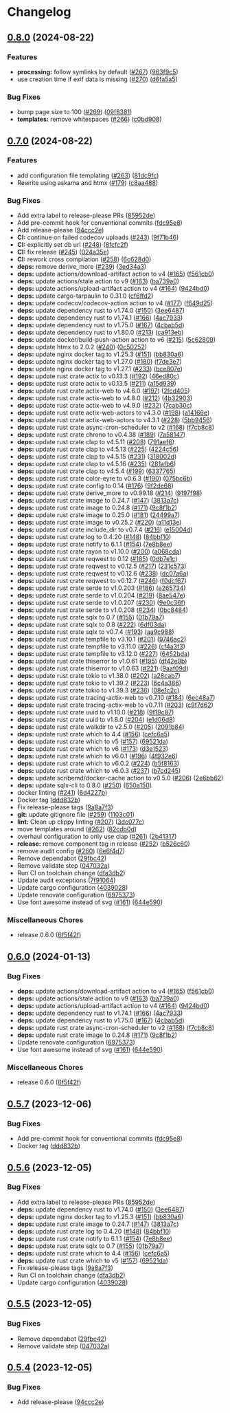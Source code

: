 # Changelog

## [0.8.0](https://github.com/gbbirkisson/spis/compare/v0.7.0...v0.8.0) (2024-08-22)


### Features

* **processing:** follow symlinks by default ([#267](https://github.com/gbbirkisson/spis/issues/267)) ([963f9c5](https://github.com/gbbirkisson/spis/commit/963f9c5fba4ebfbb96dc3e476d50d82bbf2bad45))
* use creation time if exif data is missing ([#270](https://github.com/gbbirkisson/spis/issues/270)) ([d6fa5a5](https://github.com/gbbirkisson/spis/commit/d6fa5a56e47b0b9fad2498c291c4a29d8b27f5b2))


### Bug Fixes

* bump page size to 100 ([#269](https://github.com/gbbirkisson/spis/issues/269)) ([09f8381](https://github.com/gbbirkisson/spis/commit/09f83813ed3493603acec45ca771952fd893bcae))
* **templates:** remove whitespaces ([#266](https://github.com/gbbirkisson/spis/issues/266)) ([c0bd908](https://github.com/gbbirkisson/spis/commit/c0bd9087ff248e42d612a5ec71f4f16bbd347fa8))

## [0.7.0](https://github.com/gbbirkisson/spis/compare/v0.6.0...v0.7.0) (2024-08-22)


### Features

* add configuration file templating ([#263](https://github.com/gbbirkisson/spis/issues/263)) ([81dc9fc](https://github.com/gbbirkisson/spis/commit/81dc9fcbed3fd59b9a36fdf5c0f3d2b6db162617))
* Rewrite using askama and htmx ([#179](https://github.com/gbbirkisson/spis/issues/179)) ([c8aa488](https://github.com/gbbirkisson/spis/commit/c8aa4883d32898c6690125c8691deac06a7e253d))


### Bug Fixes

* Add extra label to release-please PRs ([85952de](https://github.com/gbbirkisson/spis/commit/85952dedcde64aad944f8e0c9b2deffb3641fea4))
* Add pre-commit hook for conventional commits ([fdc95e8](https://github.com/gbbirkisson/spis/commit/fdc95e86853bf4e67156a6230d52fff2ddb49182))
* Add release-please ([94ccc2e](https://github.com/gbbirkisson/spis/commit/94ccc2ec0eec6bc8fec59ec6fd87a40c85859174))
* **CI:** continue on failed codecov uploads ([#243](https://github.com/gbbirkisson/spis/issues/243)) ([9f71b46](https://github.com/gbbirkisson/spis/commit/9f71b461644fe1939ca73fb6a28749376f4117e9))
* **CI:** explicitly set db url ([#248](https://github.com/gbbirkisson/spis/issues/248)) ([8fcfc2f](https://github.com/gbbirkisson/spis/commit/8fcfc2f1d1cdf04b0cb042afd025badcad343511))
* **CI:** fix release ([#245](https://github.com/gbbirkisson/spis/issues/245)) ([024a35e](https://github.com/gbbirkisson/spis/commit/024a35eb41ffacd9ad0ca902a031d84857fb0277))
* **CI:** rework cross compilation ([#258](https://github.com/gbbirkisson/spis/issues/258)) ([6c628d0](https://github.com/gbbirkisson/spis/commit/6c628d0a4bce4bf71c1d385c8d70d6ade1574425))
* **deps:** remove derive_more ([#239](https://github.com/gbbirkisson/spis/issues/239)) ([3ed34a3](https://github.com/gbbirkisson/spis/commit/3ed34a3050e1aa5b6a648e812a610f83d5d73281))
* **deps:** update actions/download-artifact action to v4 ([#165](https://github.com/gbbirkisson/spis/issues/165)) ([f561cb0](https://github.com/gbbirkisson/spis/commit/f561cb07568e71647126a2b4ace33cae5409fd9e))
* **deps:** update actions/stale action to v9 ([#163](https://github.com/gbbirkisson/spis/issues/163)) ([ba739a0](https://github.com/gbbirkisson/spis/commit/ba739a04d72f75e10cd9557b10fba301e3b4d9d4))
* **deps:** update actions/upload-artifact action to v4 ([#164](https://github.com/gbbirkisson/spis/issues/164)) ([9424bd0](https://github.com/gbbirkisson/spis/commit/9424bd028e880bdec41af6828ab97323c0e1c1a2))
* **deps:** update cargo-tarpaulin to 0.31.0 ([cf6ffd2](https://github.com/gbbirkisson/spis/commit/cf6ffd2226e25b0f1078acb6643f4b3b18cbbc17))
* **deps:** update codecov/codecov-action action to v4 ([#177](https://github.com/gbbirkisson/spis/issues/177)) ([f649d25](https://github.com/gbbirkisson/spis/commit/f649d2537dafe279d754a9817f662d15e00b83b0))
* **deps:** update dependency rust to v1.74.0 ([#150](https://github.com/gbbirkisson/spis/issues/150)) ([3ee6487](https://github.com/gbbirkisson/spis/commit/3ee6487b51f1474eec44f6fe8472ee3f21dccd7d))
* **deps:** update dependency rust to v1.74.1 ([#166](https://github.com/gbbirkisson/spis/issues/166)) ([4ac7933](https://github.com/gbbirkisson/spis/commit/4ac7933ba595b2de69209c94472eead1018c721d))
* **deps:** update dependency rust to v1.75.0 ([#167](https://github.com/gbbirkisson/spis/issues/167)) ([4cbab5d](https://github.com/gbbirkisson/spis/commit/4cbab5dc5a749fc9da288d9bf635c225ab027445))
* **deps:** update dependency rust to v1.80.0 ([#213](https://github.com/gbbirkisson/spis/issues/213)) ([ca913eb](https://github.com/gbbirkisson/spis/commit/ca913eb5275d4b4364e3458997cc1cd30933ee54))
* **deps:** update docker/build-push-action action to v6 ([#215](https://github.com/gbbirkisson/spis/issues/215)) ([5c62809](https://github.com/gbbirkisson/spis/commit/5c6280946cfc6543f603adf0fe3a5f896f732113))
* **deps:** update htmx to 2.0.2 ([#240](https://github.com/gbbirkisson/spis/issues/240)) ([0c50252](https://github.com/gbbirkisson/spis/commit/0c502524afd06d3656b8183259d5d9fde184ba51))
* **deps:** update nginx docker tag to v1.25.3 ([#151](https://github.com/gbbirkisson/spis/issues/151)) ([bb830a6](https://github.com/gbbirkisson/spis/commit/bb830a6743b472ccea707beac8a640ab74cf3050))
* **deps:** update nginx docker tag to v1.27.0 ([#180](https://github.com/gbbirkisson/spis/issues/180)) ([f7de3e7](https://github.com/gbbirkisson/spis/commit/f7de3e737dcc0ec902a546d193575770815592bf))
* **deps:** update nginx docker tag to v1.27.1 ([#233](https://github.com/gbbirkisson/spis/issues/233)) ([bce807e](https://github.com/gbbirkisson/spis/commit/bce807ec2abb5087410f7a0e85d520a0583eec99))
* **deps:** update rust crate actix to v0.13.3 ([#192](https://github.com/gbbirkisson/spis/issues/192)) ([46ed80c](https://github.com/gbbirkisson/spis/commit/46ed80cc555a072e969b509950abba912eb5df90))
* **deps:** update rust crate actix to v0.13.5 ([#211](https://github.com/gbbirkisson/spis/issues/211)) ([a15d939](https://github.com/gbbirkisson/spis/commit/a15d93975ed34bede0b8984fd83ed3188c06cb40))
* **deps:** update rust crate actix-web to v4.6.0 ([#197](https://github.com/gbbirkisson/spis/issues/197)) ([2fcd405](https://github.com/gbbirkisson/spis/commit/2fcd405e886fbad7aa30418518c2e2a56072f054))
* **deps:** update rust crate actix-web to v4.8.0 ([#212](https://github.com/gbbirkisson/spis/issues/212)) ([4b32903](https://github.com/gbbirkisson/spis/commit/4b329032a43174c25b466cfe55fc8e4d4b759c2e))
* **deps:** update rust crate actix-web to v4.9.0 ([#232](https://github.com/gbbirkisson/spis/issues/232)) ([7cab30c](https://github.com/gbbirkisson/spis/commit/7cab30cf26f4231fb45481563cf80b5ae45868d2))
* **deps:** update rust crate actix-web-actors to v4.3.0 ([#198](https://github.com/gbbirkisson/spis/issues/198)) ([a14166e](https://github.com/gbbirkisson/spis/commit/a14166e0b682195ccca698e3a49910e98d1f8dfb))
* **deps:** update rust crate actix-web-actors to v4.3.1 ([#228](https://github.com/gbbirkisson/spis/issues/228)) ([5bb9456](https://github.com/gbbirkisson/spis/commit/5bb945633703ff42304e8300572dfc9995c62f19))
* **deps:** update rust crate async-cron-scheduler to v2 ([#168](https://github.com/gbbirkisson/spis/issues/168)) ([f7cb8c8](https://github.com/gbbirkisson/spis/commit/f7cb8c825438f63e061d66ade227d2ace152fee2))
* **deps:** update rust crate chrono to v0.4.38 ([#189](https://github.com/gbbirkisson/spis/issues/189)) ([7a58147](https://github.com/gbbirkisson/spis/commit/7a581477db14e414056c8a530040efe659ab9869))
* **deps:** update rust crate clap to v4.5.11 ([#208](https://github.com/gbbirkisson/spis/issues/208)) ([791aef6](https://github.com/gbbirkisson/spis/commit/791aef6b5c3a98d266e9d9dea2d9e3ca92c61dc1))
* **deps:** update rust crate clap to v4.5.13 ([#225](https://github.com/gbbirkisson/spis/issues/225)) ([4224c56](https://github.com/gbbirkisson/spis/commit/4224c566886a70c789cf2c228e91eb6bcd7dd68f))
* **deps:** update rust crate clap to v4.5.15 ([#231](https://github.com/gbbirkisson/spis/issues/231)) ([318002d](https://github.com/gbbirkisson/spis/commit/318002dec240c12670f8af654bb4219e715fe78c))
* **deps:** update rust crate clap to v4.5.16 ([#235](https://github.com/gbbirkisson/spis/issues/235)) ([281afb6](https://github.com/gbbirkisson/spis/commit/281afb662d5309f740e48d2ec4ed7e7259a21c51))
* **deps:** update rust crate clap to v4.5.4 ([#199](https://github.com/gbbirkisson/spis/issues/199)) ([6337765](https://github.com/gbbirkisson/spis/commit/6337765baace41e9dcb35478391574277072b315))
* **deps:** update rust crate color-eyre to v0.6.3 ([#190](https://github.com/gbbirkisson/spis/issues/190)) ([075bc6b](https://github.com/gbbirkisson/spis/commit/075bc6b99119e829aa99eeb4aaf7f7f75a4644e5))
* **deps:** update rust crate config to 0.14 ([#176](https://github.com/gbbirkisson/spis/issues/176)) ([9f2de68](https://github.com/gbbirkisson/spis/commit/9f2de68bba875b14fbcb6e13010a44d22ef7a1ec))
* **deps:** update rust crate derive_more to v0.99.18 ([#214](https://github.com/gbbirkisson/spis/issues/214)) ([9197f98](https://github.com/gbbirkisson/spis/commit/9197f98f5661110af7799c860455b7ba243f210e))
* **deps:** update rust crate image to 0.24.7 ([#147](https://github.com/gbbirkisson/spis/issues/147)) ([3813a7c](https://github.com/gbbirkisson/spis/commit/3813a7c1807d7780cd2720b810fa54cd8ef00a6a))
* **deps:** update rust crate image to 0.24.8 ([#171](https://github.com/gbbirkisson/spis/issues/171)) ([9c8f1b2](https://github.com/gbbirkisson/spis/commit/9c8f1b23074dad80f23fae611df806390eef665f))
* **deps:** update rust crate image to 0.25.0 ([#181](https://github.com/gbbirkisson/spis/issues/181)) ([24499a7](https://github.com/gbbirkisson/spis/commit/24499a7b35fceda401741b2570dad40dbb8d873b))
* **deps:** update rust crate image to v0.25.2 ([#220](https://github.com/gbbirkisson/spis/issues/220)) ([a11d13e](https://github.com/gbbirkisson/spis/commit/a11d13eba625fbf5b18ef96a27b02e793d5f9097))
* **deps:** update rust crate include_dir to v0.7.4 ([#216](https://github.com/gbbirkisson/spis/issues/216)) ([e15004d](https://github.com/gbbirkisson/spis/commit/e15004dc64127fc14dc3cf066584ecc4428aa13a))
* **deps:** update rust crate log to 0.4.20 ([#148](https://github.com/gbbirkisson/spis/issues/148)) ([84bbf10](https://github.com/gbbirkisson/spis/commit/84bbf1042cd9fcded981e16ca3052dcfbc742eb6))
* **deps:** update rust crate notify to 6.1.1 ([#154](https://github.com/gbbirkisson/spis/issues/154)) ([7e8b8ee](https://github.com/gbbirkisson/spis/commit/7e8b8ee925d1bc76d37739afe2b31e5d2c0397ac))
* **deps:** update rust crate rayon to v1.10.0 ([#200](https://github.com/gbbirkisson/spis/issues/200)) ([a068cda](https://github.com/gbbirkisson/spis/commit/a068cda2fe72ea03da1531ff2eee15ff418bc5d2))
* **deps:** update rust crate reqwest to 0.12 ([#185](https://github.com/gbbirkisson/spis/issues/185)) ([0db7e1c](https://github.com/gbbirkisson/spis/commit/0db7e1c868d93c220727cc5c33aff469c05eade3))
* **deps:** update rust crate reqwest to v0.12.5 ([#217](https://github.com/gbbirkisson/spis/issues/217)) ([231c573](https://github.com/gbbirkisson/spis/commit/231c57306978b6342fc87ff9daa028875389b506))
* **deps:** update rust crate reqwest to v0.12.6 ([#238](https://github.com/gbbirkisson/spis/issues/238)) ([dc07a6a](https://github.com/gbbirkisson/spis/commit/dc07a6a7976f94cb3895d15e786fd33ee8ac94f1))
* **deps:** update rust crate reqwest to v0.12.7 ([#246](https://github.com/gbbirkisson/spis/issues/246)) ([f0dcf67](https://github.com/gbbirkisson/spis/commit/f0dcf6703cb2dcf5b3bd89e12038728fc20db39a))
* **deps:** update rust crate serde to v1.0.203 ([#186](https://github.com/gbbirkisson/spis/issues/186)) ([e265734](https://github.com/gbbirkisson/spis/commit/e26573494513c4f6dc3e31c6eae9815935696ba0))
* **deps:** update rust crate serde to v1.0.204 ([#219](https://github.com/gbbirkisson/spis/issues/219)) ([8ae547e](https://github.com/gbbirkisson/spis/commit/8ae547eb1afe6b28558ae2297f428907d2cd5319))
* **deps:** update rust crate serde to v1.0.207 ([#230](https://github.com/gbbirkisson/spis/issues/230)) ([9e0c36f](https://github.com/gbbirkisson/spis/commit/9e0c36f34ab3c35302c9295465f53310e9e6d82b))
* **deps:** update rust crate serde to v1.0.208 ([#234](https://github.com/gbbirkisson/spis/issues/234)) ([0bc8484](https://github.com/gbbirkisson/spis/commit/0bc8484edd1971b8018e15dc3a2d56345721435f))
* **deps:** update rust crate sqlx to 0.7 ([#155](https://github.com/gbbirkisson/spis/issues/155)) ([01b79a7](https://github.com/gbbirkisson/spis/commit/01b79a7d1c2ec66c7e56f596c8fed9aefb230c09))
* **deps:** update rust crate sqlx to 0.8 ([#222](https://github.com/gbbirkisson/spis/issues/222)) ([6df03da](https://github.com/gbbirkisson/spis/commit/6df03daac4baad194900e88e4845deb5db0a8103))
* **deps:** update rust crate sqlx to v0.7.4 ([#193](https://github.com/gbbirkisson/spis/issues/193)) ([aa9c988](https://github.com/gbbirkisson/spis/commit/aa9c98821d6df3decb95e49b05d27111980cd5a9))
* **deps:** update rust crate tempfile to v3.10.1 ([#201](https://github.com/gbbirkisson/spis/issues/201)) ([9746ac2](https://github.com/gbbirkisson/spis/commit/9746ac2606714cd087296031ccd27fe3be9c3a1e))
* **deps:** update rust crate tempfile to v3.11.0 ([#226](https://github.com/gbbirkisson/spis/issues/226)) ([cf4a3f3](https://github.com/gbbirkisson/spis/commit/cf4a3f3b6e1a147506568329de91c5ea59d8eda9))
* **deps:** update rust crate tempfile to v3.12.0 ([#227](https://github.com/gbbirkisson/spis/issues/227)) ([6452bda](https://github.com/gbbirkisson/spis/commit/6452bda9db21b62436d50a95293ceb9f1f8f4275))
* **deps:** update rust crate thiserror to v1.0.61 ([#195](https://github.com/gbbirkisson/spis/issues/195)) ([df42e9b](https://github.com/gbbirkisson/spis/commit/df42e9b482c5f0334fac59f05fff0ba8a65fd5db))
* **deps:** update rust crate thiserror to v1.0.63 ([#221](https://github.com/gbbirkisson/spis/issues/221)) ([9aaf09d](https://github.com/gbbirkisson/spis/commit/9aaf09db279929c84b824cd30fce954c3e8b066a))
* **deps:** update rust crate tokio to v1.38.0 ([#202](https://github.com/gbbirkisson/spis/issues/202)) ([a28cab7](https://github.com/gbbirkisson/spis/commit/a28cab74d398f41466e64a5183bcd6a69d1e8cf7))
* **deps:** update rust crate tokio to v1.39.2 ([#223](https://github.com/gbbirkisson/spis/issues/223)) ([6c4a386](https://github.com/gbbirkisson/spis/commit/6c4a386e1db871bf5b541edaf1b51e010b5c678d))
* **deps:** update rust crate tokio to v1.39.3 ([#236](https://github.com/gbbirkisson/spis/issues/236)) ([08e1c2c](https://github.com/gbbirkisson/spis/commit/08e1c2ca259504c16cd6a5286cb39f0c62ef193d))
* **deps:** update rust crate tracing-actix-web to v0.7.10 ([#184](https://github.com/gbbirkisson/spis/issues/184)) ([6ec48a7](https://github.com/gbbirkisson/spis/commit/6ec48a7fec7f7446dd704e9f27e515b8811f94dc))
* **deps:** update rust crate tracing-actix-web to v0.7.11 ([#203](https://github.com/gbbirkisson/spis/issues/203)) ([c9f7d62](https://github.com/gbbirkisson/spis/commit/c9f7d6222506ef60f8fdca59fc2e04bae9d469e4))
* **deps:** update rust crate uuid to v1.10.0 ([#218](https://github.com/gbbirkisson/spis/issues/218)) ([9f19c87](https://github.com/gbbirkisson/spis/commit/9f19c87a698958b77c1106f0e4ff4f5549d77cce))
* **deps:** update rust crate uuid to v1.8.0 ([#204](https://github.com/gbbirkisson/spis/issues/204)) ([e1d06d8](https://github.com/gbbirkisson/spis/commit/e1d06d804c8d9b8553b77274981c7085abe49b1a))
* **deps:** update rust crate walkdir to v2.5.0 ([#205](https://github.com/gbbirkisson/spis/issues/205)) ([2091b84](https://github.com/gbbirkisson/spis/commit/2091b84c5951445abe389fa9eefed5a0969e23ea))
* **deps:** update rust crate which to 4.4 ([#156](https://github.com/gbbirkisson/spis/issues/156)) ([cefc6a5](https://github.com/gbbirkisson/spis/commit/cefc6a53103b27240b76e14754c04aee081fb082))
* **deps:** update rust crate which to v5 ([#157](https://github.com/gbbirkisson/spis/issues/157)) ([69521da](https://github.com/gbbirkisson/spis/commit/69521daf96a8ea2af75a6e7f9deed8c963ca836d))
* **deps:** update rust crate which to v6 ([#173](https://github.com/gbbirkisson/spis/issues/173)) ([d3e1523](https://github.com/gbbirkisson/spis/commit/d3e1523240a1e35c5e70352ff3e5f666573c596d))
* **deps:** update rust crate which to v6.0.1 ([#196](https://github.com/gbbirkisson/spis/issues/196)) ([4f932e6](https://github.com/gbbirkisson/spis/commit/4f932e63fdc9ccb0a47e69688760fcd62b5492ae))
* **deps:** update rust crate which to v6.0.2 ([#224](https://github.com/gbbirkisson/spis/issues/224)) ([b5f8163](https://github.com/gbbirkisson/spis/commit/b5f8163abe299e398e3c47e8f8b6c691ceed0168))
* **deps:** update rust crate which to v6.0.3 ([#237](https://github.com/gbbirkisson/spis/issues/237)) ([b7cd245](https://github.com/gbbirkisson/spis/commit/b7cd245527ee5d50b1356eb1af60f2459fbb9ba9))
* **deps:** update scribemd/docker-cache action to v0.5.0 ([#206](https://github.com/gbbirkisson/spis/issues/206)) ([2e6bb62](https://github.com/gbbirkisson/spis/commit/2e6bb62395f71406bcdc9c1c5fa12e8d936fc2ed))
* **deps:** update sqlx-cli to 0.8.0 ([#250](https://github.com/gbbirkisson/spis/issues/250)) ([650a150](https://github.com/gbbirkisson/spis/commit/650a150740ff399bbfa223ea730ebe6aa76efcf8))
* docker linting ([#241](https://github.com/gbbirkisson/spis/issues/241)) ([6d4227b](https://github.com/gbbirkisson/spis/commit/6d4227bf2e6aba169199d2a3e206d3193b0ea976))
* Docker tag ([ddd832b](https://github.com/gbbirkisson/spis/commit/ddd832bfd456309781d9761cfefaf710f4311603))
* Fix release-please tags ([9a8a7f3](https://github.com/gbbirkisson/spis/commit/9a8a7f346824d61faf3baef1600dfe0dfd0cdf43))
* **git:** update gitignore file ([#259](https://github.com/gbbirkisson/spis/issues/259)) ([1103c01](https://github.com/gbbirkisson/spis/commit/1103c0142bc39de5fcbdc463a7cfdc2a5bbdd055))
* **lint:** Clean up clippy linting ([#207](https://github.com/gbbirkisson/spis/issues/207)) ([3dc077c](https://github.com/gbbirkisson/spis/commit/3dc077c2cdee673e3687dc10fd69602b7bde5ba3))
* move templates around ([#262](https://github.com/gbbirkisson/spis/issues/262)) ([82cdb0d](https://github.com/gbbirkisson/spis/commit/82cdb0db271a09589235b79be02ec937a7de6741))
* overhaul configuration to only use clap ([#261](https://github.com/gbbirkisson/spis/issues/261)) ([2b41317](https://github.com/gbbirkisson/spis/commit/2b41317d8a53596f9dcb478671ad846d7cdbf559))
* **release:** remove component tag in release ([#252](https://github.com/gbbirkisson/spis/issues/252)) ([b526c60](https://github.com/gbbirkisson/spis/commit/b526c60c2f618e38e49eadd9fad76c3168b39970))
* remove audit config ([#260](https://github.com/gbbirkisson/spis/issues/260)) ([6e6f4d7](https://github.com/gbbirkisson/spis/commit/6e6f4d7d5e6f46f48feb78e655c0c16fa21fe8c7))
* Remove dependabot ([29fbc42](https://github.com/gbbirkisson/spis/commit/29fbc42722cc3570ad7051dcb730113eed40ae2c))
* Remove validate step ([047032a](https://github.com/gbbirkisson/spis/commit/047032a451c0ca46a77398aeca4878bc34477873))
* Run CI on toolchain change ([dfa3db2](https://github.com/gbbirkisson/spis/commit/dfa3db2de3b80af5114c39bb6d74b66163e05cd1))
* Update audit exceptions ([7f91064](https://github.com/gbbirkisson/spis/commit/7f91064385b0cdce9e4fab99cc9b8a02b95e1583))
* Update cargo configuration ([4039028](https://github.com/gbbirkisson/spis/commit/4039028ee68f17fc4a3fd25cf078da262f756346))
* Update renovate configuration ([6975373](https://github.com/gbbirkisson/spis/commit/6975373ac5ba408408890b623b92e683d0a4996a))
* Use font awesome instead of svg ([#161](https://github.com/gbbirkisson/spis/issues/161)) ([644e590](https://github.com/gbbirkisson/spis/commit/644e590bb4b7e014714ee4a0971a2568472aa3d0))


### Miscellaneous Chores

* release 0.6.0 ([6f5f42f](https://github.com/gbbirkisson/spis/commit/6f5f42fbe3226911d87e7903b8745ce80cb11ddb))

## [0.6.0](https://github.com/gbbirkisson/spis/compare/spis-v0.5.7...spis-v0.6.0) (2024-01-13)


### Bug Fixes

* **deps:** update actions/download-artifact action to v4 ([#165](https://github.com/gbbirkisson/spis/issues/165)) ([f561cb0](https://github.com/gbbirkisson/spis/commit/f561cb07568e71647126a2b4ace33cae5409fd9e))
* **deps:** update actions/stale action to v9 ([#163](https://github.com/gbbirkisson/spis/issues/163)) ([ba739a0](https://github.com/gbbirkisson/spis/commit/ba739a04d72f75e10cd9557b10fba301e3b4d9d4))
* **deps:** update actions/upload-artifact action to v4 ([#164](https://github.com/gbbirkisson/spis/issues/164)) ([9424bd0](https://github.com/gbbirkisson/spis/commit/9424bd028e880bdec41af6828ab97323c0e1c1a2))
* **deps:** update dependency rust to v1.74.1 ([#166](https://github.com/gbbirkisson/spis/issues/166)) ([4ac7933](https://github.com/gbbirkisson/spis/commit/4ac7933ba595b2de69209c94472eead1018c721d))
* **deps:** update dependency rust to v1.75.0 ([#167](https://github.com/gbbirkisson/spis/issues/167)) ([4cbab5d](https://github.com/gbbirkisson/spis/commit/4cbab5dc5a749fc9da288d9bf635c225ab027445))
* **deps:** update rust crate async-cron-scheduler to v2 ([#168](https://github.com/gbbirkisson/spis/issues/168)) ([f7cb8c8](https://github.com/gbbirkisson/spis/commit/f7cb8c825438f63e061d66ade227d2ace152fee2))
* **deps:** update rust crate image to 0.24.8 ([#171](https://github.com/gbbirkisson/spis/issues/171)) ([9c8f1b2](https://github.com/gbbirkisson/spis/commit/9c8f1b23074dad80f23fae611df806390eef665f))
* Update renovate configuration ([6975373](https://github.com/gbbirkisson/spis/commit/6975373ac5ba408408890b623b92e683d0a4996a))
* Use font awesome instead of svg ([#161](https://github.com/gbbirkisson/spis/issues/161)) ([644e590](https://github.com/gbbirkisson/spis/commit/644e590bb4b7e014714ee4a0971a2568472aa3d0))


### Miscellaneous Chores

* release 0.6.0 ([6f5f42f](https://github.com/gbbirkisson/spis/commit/6f5f42fbe3226911d87e7903b8745ce80cb11ddb))

## [0.5.7](https://github.com/gbbirkisson/spis/compare/spis-v0.5.6...spis-v0.5.7) (2023-12-06)


### Bug Fixes

* Add pre-commit hook for conventional commits ([fdc95e8](https://github.com/gbbirkisson/spis/commit/fdc95e86853bf4e67156a6230d52fff2ddb49182))
* Docker tag ([ddd832b](https://github.com/gbbirkisson/spis/commit/ddd832bfd456309781d9761cfefaf710f4311603))

## [0.5.6](https://github.com/gbbirkisson/spis/compare/spis-v0.5.5...spis-v0.5.6) (2023-12-05)


### Bug Fixes

* Add extra label to release-please PRs ([85952de](https://github.com/gbbirkisson/spis/commit/85952dedcde64aad944f8e0c9b2deffb3641fea4))
* **deps:** update dependency rust to v1.74.0 ([#150](https://github.com/gbbirkisson/spis/issues/150)) ([3ee6487](https://github.com/gbbirkisson/spis/commit/3ee6487b51f1474eec44f6fe8472ee3f21dccd7d))
* **deps:** update nginx docker tag to v1.25.3 ([#151](https://github.com/gbbirkisson/spis/issues/151)) ([bb830a6](https://github.com/gbbirkisson/spis/commit/bb830a6743b472ccea707beac8a640ab74cf3050))
* **deps:** update rust crate image to 0.24.7 ([#147](https://github.com/gbbirkisson/spis/issues/147)) ([3813a7c](https://github.com/gbbirkisson/spis/commit/3813a7c1807d7780cd2720b810fa54cd8ef00a6a))
* **deps:** update rust crate log to 0.4.20 ([#148](https://github.com/gbbirkisson/spis/issues/148)) ([84bbf10](https://github.com/gbbirkisson/spis/commit/84bbf1042cd9fcded981e16ca3052dcfbc742eb6))
* **deps:** update rust crate notify to 6.1.1 ([#154](https://github.com/gbbirkisson/spis/issues/154)) ([7e8b8ee](https://github.com/gbbirkisson/spis/commit/7e8b8ee925d1bc76d37739afe2b31e5d2c0397ac))
* **deps:** update rust crate sqlx to 0.7 ([#155](https://github.com/gbbirkisson/spis/issues/155)) ([01b79a7](https://github.com/gbbirkisson/spis/commit/01b79a7d1c2ec66c7e56f596c8fed9aefb230c09))
* **deps:** update rust crate which to 4.4 ([#156](https://github.com/gbbirkisson/spis/issues/156)) ([cefc6a5](https://github.com/gbbirkisson/spis/commit/cefc6a53103b27240b76e14754c04aee081fb082))
* **deps:** update rust crate which to v5 ([#157](https://github.com/gbbirkisson/spis/issues/157)) ([69521da](https://github.com/gbbirkisson/spis/commit/69521daf96a8ea2af75a6e7f9deed8c963ca836d))
* Fix release-please tags ([9a8a7f3](https://github.com/gbbirkisson/spis/commit/9a8a7f346824d61faf3baef1600dfe0dfd0cdf43))
* Run CI on toolchain change ([dfa3db2](https://github.com/gbbirkisson/spis/commit/dfa3db2de3b80af5114c39bb6d74b66163e05cd1))
* Update cargo configuration ([4039028](https://github.com/gbbirkisson/spis/commit/4039028ee68f17fc4a3fd25cf078da262f756346))

## [0.5.5](https://github.com/gbbirkisson/spis/compare/spis-v0.5.4...spis-v0.5.5) (2023-12-05)


### Bug Fixes

* Remove dependabot ([29fbc42](https://github.com/gbbirkisson/spis/commit/29fbc42722cc3570ad7051dcb730113eed40ae2c))
* Remove validate step ([047032a](https://github.com/gbbirkisson/spis/commit/047032a451c0ca46a77398aeca4878bc34477873))

## [0.5.4](https://github.com/gbbirkisson/spis/compare/spis-v0.5.3...spis-v0.5.4) (2023-12-05)


### Bug Fixes

* Add release-please ([94ccc2e](https://github.com/gbbirkisson/spis/commit/94ccc2ec0eec6bc8fec59ec6fd87a40c85859174))
